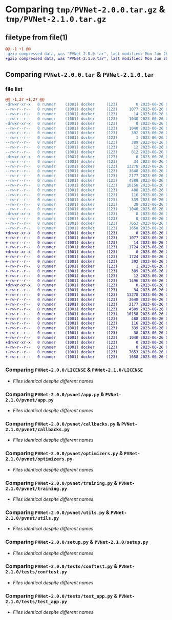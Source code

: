 # Comparing `tmp/PVNet-2.0.0.tar.gz` & `tmp/PVNet-2.1.0.tar.gz`

## filetype from file(1)

```diff
@@ -1 +1 @@
-gzip compressed data, was "PVNet-2.0.0.tar", last modified: Mon Jun 26 08:33:46 2023, max compression
+gzip compressed data, was "PVNet-2.1.0.tar", last modified: Mon Jun 26 08:36:47 2023, max compression
```

## Comparing `PVNet-2.0.0.tar` & `PVNet-2.1.0.tar`

### file list

```diff
@@ -1,27 +1,27 @@
-drwxr-xr-x   0 runner    (1001) docker     (123)        0 2023-06-26 08:33:46.130437 PVNet-2.0.0/
--rw-r--r--   0 runner    (1001) docker     (123)     1077 2023-06-26 08:33:34.000000 PVNet-2.0.0/LICENSE
--rw-r--r--   0 runner    (1001) docker     (123)       14 2023-06-26 08:33:34.000000 PVNet-2.0.0/MANIFEST.in
--rw-r--r--   0 runner    (1001) docker     (123)     1040 2023-06-26 08:33:46.130437 PVNet-2.0.0/PKG-INFO
-drwxr-xr-x   0 runner    (1001) docker     (123)        0 2023-06-26 08:33:46.126438 PVNet-2.0.0/PVNet.egg-info/
--rw-r--r--   0 runner    (1001) docker     (123)     1040 2023-06-26 08:33:46.000000 PVNet-2.0.0/PVNet.egg-info/PKG-INFO
--rw-r--r--   0 runner    (1001) docker     (123)      392 2023-06-26 08:33:46.000000 PVNet-2.0.0/PVNet.egg-info/SOURCES.txt
--rw-r--r--   0 runner    (1001) docker     (123)        1 2023-06-26 08:33:46.000000 PVNet-2.0.0/PVNet.egg-info/dependency_links.txt
--rw-r--r--   0 runner    (1001) docker     (123)      389 2023-06-26 08:33:46.000000 PVNet-2.0.0/PVNet.egg-info/requires.txt
--rw-r--r--   0 runner    (1001) docker     (123)       12 2023-06-26 08:33:46.000000 PVNet-2.0.0/PVNet.egg-info/top_level.txt
--rw-r--r--   0 runner    (1001) docker     (123)      812 2023-06-26 08:33:34.000000 PVNet-2.0.0/README.md
-drwxr-xr-x   0 runner    (1001) docker     (123)        0 2023-06-26 08:33:46.130437 PVNet-2.0.0/pvnet/
--rw-r--r--   0 runner    (1001) docker     (123)       34 2023-06-26 08:33:34.000000 PVNet-2.0.0/pvnet/__init__.py
--rw-r--r--   0 runner    (1001) docker     (123)    13278 2023-06-26 08:33:34.000000 PVNet-2.0.0/pvnet/app.py
--rw-r--r--   0 runner    (1001) docker     (123)     3648 2023-06-26 08:33:34.000000 PVNet-2.0.0/pvnet/callbacks.py
--rw-r--r--   0 runner    (1001) docker     (123)     2177 2023-06-26 08:33:34.000000 PVNet-2.0.0/pvnet/optimizers.py
--rw-r--r--   0 runner    (1001) docker     (123)     4589 2023-06-26 08:33:34.000000 PVNet-2.0.0/pvnet/training.py
--rw-r--r--   0 runner    (1001) docker     (123)    10158 2023-06-26 08:33:34.000000 PVNet-2.0.0/pvnet/utils.py
--rw-r--r--   0 runner    (1001) docker     (123)      488 2023-06-26 08:33:34.000000 PVNet-2.0.0/pyproject.toml
--rw-r--r--   0 runner    (1001) docker     (123)      116 2023-06-26 08:33:34.000000 PVNet-2.0.0/requirements-dev.txt
--rw-r--r--   0 runner    (1001) docker     (123)      339 2023-06-26 08:33:34.000000 PVNet-2.0.0/requirements.txt
--rw-r--r--   0 runner    (1001) docker     (123)       38 2023-06-26 08:33:46.130437 PVNet-2.0.0/setup.cfg
--rw-r--r--   0 runner    (1001) docker     (123)     1040 2023-06-26 08:33:34.000000 PVNet-2.0.0/setup.py
-drwxr-xr-x   0 runner    (1001) docker     (123)        0 2023-06-26 08:33:46.130437 PVNet-2.0.0/tests/
--rw-r--r--   0 runner    (1001) docker     (123)        0 2023-06-26 08:33:34.000000 PVNet-2.0.0/tests/__init__.py
--rw-r--r--   0 runner    (1001) docker     (123)     7653 2023-06-26 08:33:34.000000 PVNet-2.0.0/tests/conftest.py
--rw-r--r--   0 runner    (1001) docker     (123)     1658 2023-06-26 08:33:34.000000 PVNet-2.0.0/tests/test_app.py
+drwxr-xr-x   0 runner    (1001) docker     (123)        0 2023-06-26 08:36:47.659182 PVNet-2.1.0/
+-rw-r--r--   0 runner    (1001) docker     (123)     1077 2023-06-26 08:36:35.000000 PVNet-2.1.0/LICENSE
+-rw-r--r--   0 runner    (1001) docker     (123)       14 2023-06-26 08:36:35.000000 PVNet-2.1.0/MANIFEST.in
+-rw-r--r--   0 runner    (1001) docker     (123)     1724 2023-06-26 08:36:47.659182 PVNet-2.1.0/PKG-INFO
+drwxr-xr-x   0 runner    (1001) docker     (123)        0 2023-06-26 08:36:47.659182 PVNet-2.1.0/PVNet.egg-info/
+-rw-r--r--   0 runner    (1001) docker     (123)     1724 2023-06-26 08:36:47.000000 PVNet-2.1.0/PVNet.egg-info/PKG-INFO
+-rw-r--r--   0 runner    (1001) docker     (123)      392 2023-06-26 08:36:47.000000 PVNet-2.1.0/PVNet.egg-info/SOURCES.txt
+-rw-r--r--   0 runner    (1001) docker     (123)        1 2023-06-26 08:36:47.000000 PVNet-2.1.0/PVNet.egg-info/dependency_links.txt
+-rw-r--r--   0 runner    (1001) docker     (123)      389 2023-06-26 08:36:47.000000 PVNet-2.1.0/PVNet.egg-info/requires.txt
+-rw-r--r--   0 runner    (1001) docker     (123)       12 2023-06-26 08:36:47.000000 PVNet-2.1.0/PVNet.egg-info/top_level.txt
+-rw-r--r--   0 runner    (1001) docker     (123)     1496 2023-06-26 08:36:35.000000 PVNet-2.1.0/README.md
+drwxr-xr-x   0 runner    (1001) docker     (123)        0 2023-06-26 08:36:47.659182 PVNet-2.1.0/pvnet/
+-rw-r--r--   0 runner    (1001) docker     (123)       34 2023-06-26 08:36:35.000000 PVNet-2.1.0/pvnet/__init__.py
+-rw-r--r--   0 runner    (1001) docker     (123)    13278 2023-06-26 08:36:35.000000 PVNet-2.1.0/pvnet/app.py
+-rw-r--r--   0 runner    (1001) docker     (123)     3648 2023-06-26 08:36:35.000000 PVNet-2.1.0/pvnet/callbacks.py
+-rw-r--r--   0 runner    (1001) docker     (123)     2177 2023-06-26 08:36:35.000000 PVNet-2.1.0/pvnet/optimizers.py
+-rw-r--r--   0 runner    (1001) docker     (123)     4589 2023-06-26 08:36:35.000000 PVNet-2.1.0/pvnet/training.py
+-rw-r--r--   0 runner    (1001) docker     (123)    10158 2023-06-26 08:36:35.000000 PVNet-2.1.0/pvnet/utils.py
+-rw-r--r--   0 runner    (1001) docker     (123)      488 2023-06-26 08:36:35.000000 PVNet-2.1.0/pyproject.toml
+-rw-r--r--   0 runner    (1001) docker     (123)      116 2023-06-26 08:36:35.000000 PVNet-2.1.0/requirements-dev.txt
+-rw-r--r--   0 runner    (1001) docker     (123)      339 2023-06-26 08:36:35.000000 PVNet-2.1.0/requirements.txt
+-rw-r--r--   0 runner    (1001) docker     (123)       38 2023-06-26 08:36:47.659182 PVNet-2.1.0/setup.cfg
+-rw-r--r--   0 runner    (1001) docker     (123)     1040 2023-06-26 08:36:35.000000 PVNet-2.1.0/setup.py
+drwxr-xr-x   0 runner    (1001) docker     (123)        0 2023-06-26 08:36:47.659182 PVNet-2.1.0/tests/
+-rw-r--r--   0 runner    (1001) docker     (123)        0 2023-06-26 08:36:35.000000 PVNet-2.1.0/tests/__init__.py
+-rw-r--r--   0 runner    (1001) docker     (123)     7653 2023-06-26 08:36:35.000000 PVNet-2.1.0/tests/conftest.py
+-rw-r--r--   0 runner    (1001) docker     (123)     1658 2023-06-26 08:36:35.000000 PVNet-2.1.0/tests/test_app.py
```

### Comparing `PVNet-2.0.0/LICENSE` & `PVNet-2.1.0/LICENSE`

 * *Files identical despite different names*

### Comparing `PVNet-2.0.0/pvnet/app.py` & `PVNet-2.1.0/pvnet/app.py`

 * *Files identical despite different names*

### Comparing `PVNet-2.0.0/pvnet/callbacks.py` & `PVNet-2.1.0/pvnet/callbacks.py`

 * *Files identical despite different names*

### Comparing `PVNet-2.0.0/pvnet/optimizers.py` & `PVNet-2.1.0/pvnet/optimizers.py`

 * *Files identical despite different names*

### Comparing `PVNet-2.0.0/pvnet/training.py` & `PVNet-2.1.0/pvnet/training.py`

 * *Files identical despite different names*

### Comparing `PVNet-2.0.0/pvnet/utils.py` & `PVNet-2.1.0/pvnet/utils.py`

 * *Files identical despite different names*

### Comparing `PVNet-2.0.0/setup.py` & `PVNet-2.1.0/setup.py`

 * *Files identical despite different names*

### Comparing `PVNet-2.0.0/tests/conftest.py` & `PVNet-2.1.0/tests/conftest.py`

 * *Files identical despite different names*

### Comparing `PVNet-2.0.0/tests/test_app.py` & `PVNet-2.1.0/tests/test_app.py`

 * *Files identical despite different names*

